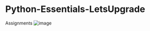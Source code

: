 # Python-Essentials-LetsUpgrade
Assignments
![image](https://user-images.githubusercontent.com/65906934/102325435-23592600-3fa9-11eb-91cc-3ab2cc10072d.png)

